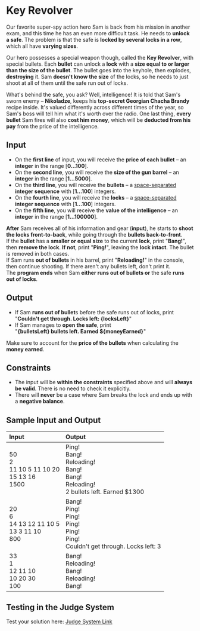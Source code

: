 # Key Revolver

Our favorite super-spy action hero Sam is back from his mission in another exam, and this time he has an even more difficult task. He needs to **unlock a safe**.
The problem is that the safe is **locked by several locks in a row**, which all have **varying sizes**.

Our hero possesses a special weapon though, called the **Key Revolver**, with special bullets. Each **bullet** can unlock a **lock** with a **size equal to or larger than the size of the bullet**. The bullet goes into the keyhole, then explodes, **destroying** it. Sam **doesn't know the size** of the locks, so he needs to just shoot at all of them until the safe run out of locks.

What's behind the safe, you ask? Well, intelligence! It is told that Sam's sworn enemy – **Nikoladze**, keeps his **top-secret Georgian Chacha Brandy** recipe inside. It's valued differently across different times of the year, so Sam's boss will tell him what it's worth over the radio. One last thing, **every bullet** Sam fires will also **cost him money**, which will be **deducted from his pay** from the price of the intelligence.

## Input

- On the **first line** of input, you will receive the **price of each bullet** – an **integer** in the range [**0…100**].
- On the **second line**, you will receive the **size of the gun barrel** – an **integer** in the range [**1…5000**].
- On the **third line**, you will receive the **bullets** – a <ins>space-separated</ins> **integer sequence** with [**1…100**] integers.
- On the **fourth line**, you will receive the **locks** – a <ins>space-separated</ins> **integer sequence** with [**1…100**] integers.
- On the **fifth line**, you will receive the **value of the intelligence** – an **integer** in the range [**1…100000**].

**After** Sam receives all of his information and gear (**input**), he starts to **shoot the locks front-to-back**, while going through the **bullets back-to-front**.  
If the **bullet** has a **smaller or equal size** to the current **lock**, print "**Bang!**", then **remove the lock**. **If not**, print "**Ping!**", leaving the **lock intact**.
The bullet is removed in both cases.  
If Sam runs **out of bullets** in his barrel, print "**Reloading!**" in the console, then continue shooting. If there aren't any bullets left, don't print it.  
The **program ends** when Sam **either runs out of bullets or** the safe **runs out of locks**.

## Output

- If Sam **runs out of bullet**s before the safe runs out of locks, print  
"**Couldn't get through. Locks left: {locksLeft}**"
- If Sam manages to **open the safe**, print  
"**{bulletsLeft} bullets left. Earned ${moneyEarned}**"

Make sure to account for the **price of the bullets** when calculating the **money earned**.

## Constraints

- The input will be **within the constraints** specified above and will **always be valid**. There is no need to check it explicitly.
- There will **never** be a case where Sam breaks the lock and ends up with а **negative balance**.

## Sample Input and Output  
    
| **Input** | **Output** |  
| :--- | :--- | 
| 50<br> 2<br> 11 10 5 11 10 20<br> 15 13 16<br> 1500 | Ping!<br> Bang!<br> Reloading!<br> Bang!<br> Bang!<br> Reloading!<br> 2 bullets left. Earned $1300 |
| 20<br> 6<br> 14 13 12 11 10 5<br> 13 3 11 10<br> 800 | Bang!<br> Ping!<br> Ping!<br> Ping!<br> Ping!<br> Ping!<br> Couldn't get through. Locks left: 3 |
| 33<br> 1<br> 12 11 10<br> 10 20 30<br> 100 | Bang!<br> Reloading!<br> Bang!<br> Reloading!<br> Bang! |

## Testing in the Judge System  
    
Test your solution here: [Judge System Link](https://judge.softuni.org/Contests/Practice/Index/1447#10) 
